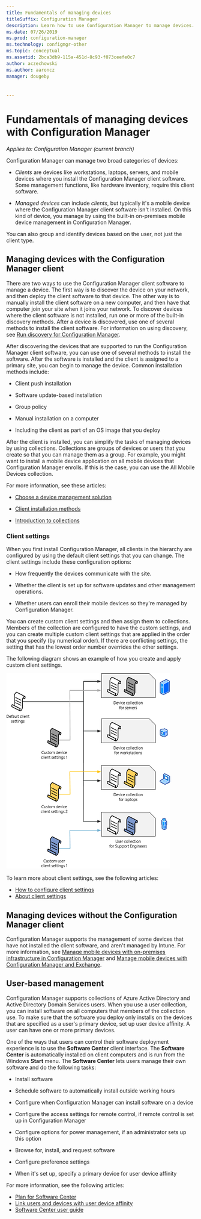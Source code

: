```yaml
---
title: Fundamentals of managing devices
titleSuffix: Configuration Manager
description: Learn how to use Configuration Manager to manage devices.
ms.date: 07/26/2019
ms.prod: configuration-manager
ms.technology: configmgr-other
ms.topic: conceptual
ms.assetid: 2bca3db9-115a-451d-8c93-f073ceefe0c7
author: aczechowski
ms.author: aaroncz
manager: dougeby


---
```


# Fundamentals of managing devices with Configuration Manager

*Applies to: Configuration Manager (current branch)*

Configuration Manager can manage two broad categories of devices:

- *Clients* are devices like workstations, laptops, servers, and mobile devices where you install the Configuration Manager client software. Some management functions, like hardware inventory, require this client software.  

- *Managed devices* can include *clients*, but typically it's a mobile device where the Configuration Manager client software isn't installed. On this kind of device, you manage by using the built-in on-premises mobile device management in Configuration Manager.

You can also group and identify devices based on the user, not just the client type.

## Managing devices with the Configuration Manager client

There are two ways to use the Configuration Manager client software to manage a device. The first way is to discover the device on your network, and then deploy the client software to that device. The other way is to manually install the client software on a new computer, and then have that computer join your site when it joins your network. To discover devices where the client software is not installed, run one or more of the built-in discovery methods. After a device is discovered, use one of several methods to install the client software. For information on using discovery, see [Run discovery for Configuration Manager](/sccm/core/servers/deploy/configure/run-discovery).  

After discovering the devices that are supported to run the Configuration Manager client software, you can use one of several methods to install the software. After the software is installed and the client is assigned to a primary site, you can begin to manage the device. Common installation methods include:

- Client push installation

- Software update-based installation

- Group policy

- Manual installation on a computer

- Including the client as part of an OS image that you deploy  

After the client is installed, you can simplify the tasks of managing devices by using collections. Collections are groups of devices or users that you create so that you can manage them as a group. For example, you might want to install a mobile device application on all mobile devices that Configuration Manager enrolls. If this is the case, you can use the All Mobile Devices collection.  

For more information, see these articles:  

- [Choose a device management solution](/sccm/core/plan-design/choose-a-device-management-solution)  

- [Client installation methods](/sccm/core/clients/deploy/plan/client-installation-methods)  

- [Introduction to collections](/sccm/core/clients/manage/collections/introduction-to-collections)  

### Client settings

When you first install Configuration Manager, all clients in the hierarchy are configured by using the default client settings that you can change. The client settings include these configuration options:

- How frequently the devices communicate with the site.

- Whether the client is set up for software updates and other management operations.

- Whether users can enroll their mobile devices so they're managed by Configuration Manager.  

You can create custom client settings and then assign them to collections. Members of the collection are configured to have the custom settings, and you can create multiple custom client settings that are applied in the order that you specify (by numerical order). If there are conflicting settings, the setting that has the lowest order number overrides the other settings.  

The following diagram shows an example of how you create and apply custom client settings.  

![Client settings](media/ClientSettings.gif)  

To learn more about client settings, see the following articles:

- [How to configure client settings](/sccm/core/clients/deploy/configure-client-settings)
- [About client settings](/sccm/core/clients/deploy/about-client-settings)


## Managing devices without the Configuration Manager client

Configuration Manager supports the management of some devices that have not installed the client software, and aren't managed by Intune. For more information, see [Manage mobile devices with on-premises infrastructure in Configuration Manager](/sccm/mdm/understand/manage-mobile-devices-with-on-premises-infrastructure) and [Manage mobile devices with Configuration Manager and Exchange](/sccm/mdm/deploy-use/manage-mobile-devices-with-exchange-activesync).  

## User-based management

Configuration Manager supports collections of Azure Active Directory and Active Directory Domain Services users. When you use a user collection, you can install software on all computers that members of the collection use. To make sure that the software you deploy only installs on the devices that are specified as a user's primary device, set up user device affinity. A user can have one or more primary devices.  

One of the ways that users can control their software deployment experience is to use the **Software Center** client interface. The **Software Center** is automatically installed on client computers and is run from the Windows **Start** menu. The **Software Center** lets users manage their own software and do the following tasks:  

- Install software  

- Schedule software to automatically install outside working hours  

- Configure when Configuration Manager can install software on a device  

- Configure the access settings for remote control, if remote control is set up in Configuration Manager  

- Configure options for power management, if an administrator sets up this option  

- Browse for, install, and request software

- Configure preference settings

- When it's set up, specify a primary device for user device affinity

For more information, see the following articles:

- [Plan for Software Center](/sccm/apps/plan-design/plan-for-software-center)
- [Link users and devices with user device affinity](/sccm/apps/deploy-use/link-users-and-devices-with-user-device-affinity)
- [Software Center user guide](/sccm/core/understand/software-center)
